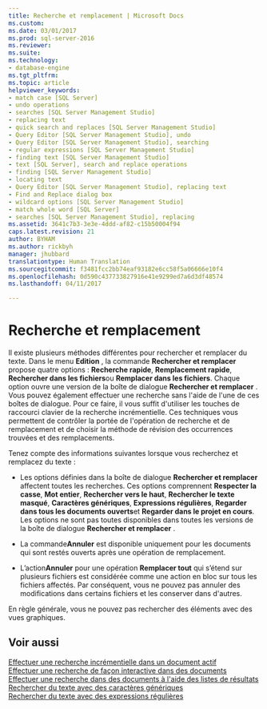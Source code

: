 ```yaml
---
title: Recherche et remplacement | Microsoft Docs
ms.custom: 
ms.date: 03/01/2017
ms.prod: sql-server-2016
ms.reviewer: 
ms.suite: 
ms.technology:
- database-engine
ms.tgt_pltfrm: 
ms.topic: article
helpviewer_keywords:
- match case [SQL Server]
- undo operations
- searches [SQL Server Management Studio]
- replacing text
- quick search and replaces [SQL Server Management Studio]
- Query Editor [SQL Server Management Studio], undo
- Query Editor [SQL Server Management Studio], searching
- regular expressions [SQL Server Management Studio]
- finding text [SQL Server Management Studio]
- text [SQL Server], search and replace operations
- finding [SQL Server Management Studio]
- locating text
- Query Editor [SQL Server Management Studio], replacing text
- Find and Replace dialog box
- wildcard options [SQL Server Management Studio]
- match whole word [SQL Server]
- searches [SQL Server Management Studio], replacing
ms.assetid: 3641c7b3-3e3e-4ddd-af82-c15b50004f94
caps.latest.revision: 21
author: BYHAM
ms.author: rickbyh
manager: jhubbard
translationtype: Human Translation
ms.sourcegitcommit: f3481fcc2bb74eaf93182e6cc58f5a06666e10f4
ms.openlocfilehash: 0d590c437733827916e41e9299ed7a6d3df48574
ms.lasthandoff: 04/11/2017

---
```

# <a name="search-and-replace"></a>Recherche et remplacement
  Il existe plusieurs méthodes différentes pour rechercher et remplacer du texte. Dans le menu **Edition** , la commande **Rechercher et remplacer** propose quatre options : **Recherche rapide**, **Remplacement rapide**, **Rechercher dans les fichiers**ou **Remplacer dans les fichiers**. Chaque option ouvre une version de la boîte de dialogue **Rechercher et remplacer** . Vous pouvez également effectuer une recherche sans l'aide de l'une de ces boîtes de dialogue. Pour ce faire, il vous suffit d'utiliser les touches de raccourci clavier de la recherche incrémentielle. Ces techniques vous permettent de contrôler la portée de l'opération de recherche et de remplacement et de choisir la méthode de révision des occurrences trouvées et des remplacements.  
  
 Tenez compte des informations suivantes lorsque vous recherchez et remplacez du texte :  
  
-   Les options définies dans la boîte de dialogue **Rechercher et remplacer** affectent toutes les recherches. Ces options comprennent **Respecter la casse**, **Mot entier**, **Rechercher vers le haut**, **Rechercher le texte masqué**, **Caractères génériques**, **Expressions régulières**, **Regarder dans tous les documents ouverts**et **Regarder dans le projet en cours**. Les options ne sont pas toutes disponibles dans toutes les versions de la boîte de dialogue **Rechercher et remplacer** .  
  
-   La commande**Annuler** est disponible uniquement pour les documents qui sont restés ouverts après une opération de remplacement.  
  
-   L’action**Annuler** pour une opération **Remplacer tout** qui s’étend sur plusieurs fichiers est considérée comme une action en bloc sur tous les fichiers affectés. Par conséquent, vous ne pouvez pas annuler des modifications dans certains fichiers et les conserver dans d'autres.  
  
 En règle générale, vous ne pouvez pas rechercher des éléments avec des vues graphiques.  
  
## <a name="see-also"></a>Voir aussi  
 [Effectuer une recherche incrémentielle dans un document actif](../../relational-databases/scripting/search-an-active-document-incrementally.md)   
 [Effectuer une recherche de façon interactive dans des documents](../../relational-databases/scripting/search-documents-interactively.md)   
 [Effectuer une recherche dans des documents à l'aide des listes de résultats](../../relational-databases/scripting/search-documents-using-results-lists.md)   
 [Rechercher du texte avec des caractères génériques](../../relational-databases/scripting/search-text-with-wildcards.md)   
 [Rechercher du texte avec des expressions régulières](../../relational-databases/scripting/search-text-with-regular-expressions.md)  
  
  
